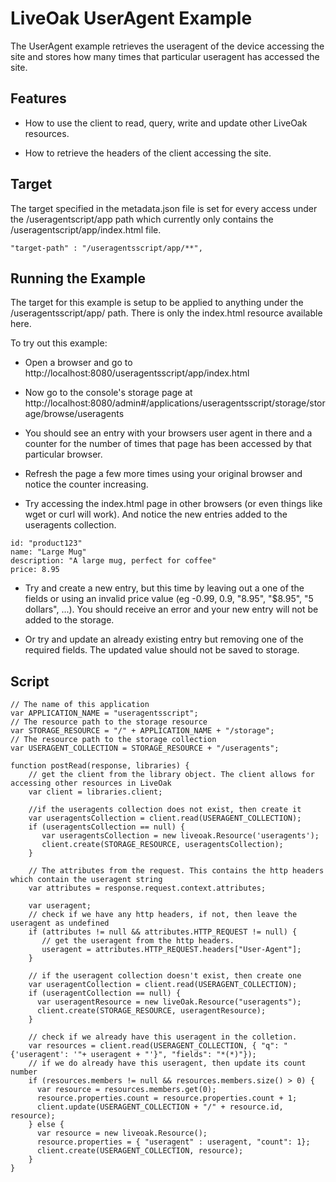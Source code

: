 LiveOak UserAgent Example
===========================

The UserAgent example retrieves the useragent of the device accessing the site and stores how many times that particular useragent has accessed the site.


Features
--------
* How to use the client to read, query, write and update other LiveOak resources.

* How to retrieve the headers of the client accessing the site.


Target
------

The target specified in the metadata.json file is set for every access under the /useragentscript/app path which currently only contains the /useragentscript/app/index.html file.

```
"target-path" : "/useragentsscript/app/**",
```

Running the Example
-------------------

The target for this example is setup to be applied to anything under the /useragentsscript/app/ path. There is only the index.html resource available here.

To try out this example:

* Open a browser and go to http://localhost:8080/useragentsscript/app/index.html

* Now go to the console's storage page at http://localhost:8080/admin#/applications/useragentsscript/storage/storage/browse/useragents

* You should see an entry with your browsers user agent in there and a counter for the number of times that page has been accessed by that particular browser.

* Refresh the page a few more times using your original browser and notice the counter increasing.

* Try accessing the index.html page in other browsers (or even things like wget or curl will work). And notice the new entries added to the useragents collection.

```
id: "product123"
name: "Large Mug"
description: "A large mug, perfect for coffee"
price: 8.95
```

* Try and create a new entry, but this time by leaving out a one of the fields or using an invalid price value (eg -0.99, 0.9, "8.95", "$8.95", "5 dollars", ...). You should receive an error and your new entry will not be added to the storage.

* Or try and update an already existing entry but removing one of the required fields. The updated value should not be saved to storage.


Script
------

```
// The name of this application
var APPLICATION_NAME = "useragentsscript";
// The resource path to the storage resource
var STORAGE_RESOURCE = "/" + APPLICATION_NAME + "/storage";
// The resource path to the storage collection
var USERAGENT_COLLECTION = STORAGE_RESOURCE + "/useragents";

function postRead(response, libraries) {
    // get the client from the library object. The client allows for accessing other resources in LiveOak
    var client = libraries.client;

    //if the useragents collection does not exist, then create it
    var useragentsCollection = client.read(USERAGENT_COLLECTION);
    if (useragentsCollection == null) {
       var useragentsCollection = new liveoak.Resource('useragents');
       client.create(STORAGE_RESOURCE, useragentsCollection);
    }

    // The attributes from the request. This contains the http headers which contain the useragent string
    var attributes = response.request.context.attributes;

    var useragent;
    // check if we have any http headers, if not, then leave the useragent as undefined
    if (attributes != null && attributes.HTTP_REQUEST != null) {
       // get the useragent from the http headers.
       useragent = attributes.HTTP_REQUEST.headers["User-Agent"];
    }

    // if the useragent collection doesn't exist, then create one
    var useragentCollection = client.read(USERAGENT_COLLECTION);
    if (useragentCollection == null) {
      var useragentResource = new liveOak.Resource("useragents");
      client.create(STORAGE_RESOURCE, useragentResource);
    }

    // check if we already have this useragent in the colletion.
    var resources = client.read(USERAGENT_COLLECTION, { "q": "{'useragent': '"+ useragent + "'}", "fields": "*(*)"});
    // if we do already have this useragent, then update its count number
    if (resources.members != null && resources.members.size() > 0) {
      var resource = resources.members.get(0);
      resource.properties.count = resource.properties.count + 1;
      client.update(USERAGENT_COLLECTION + "/" + resource.id, resource);
    } else {
      var resource = new liveoak.Resource();
      resource.properties = { "useragent" : useragent, "count": 1};
      client.create(USERAGENT_COLLECTION, resource);
    }
}
```
